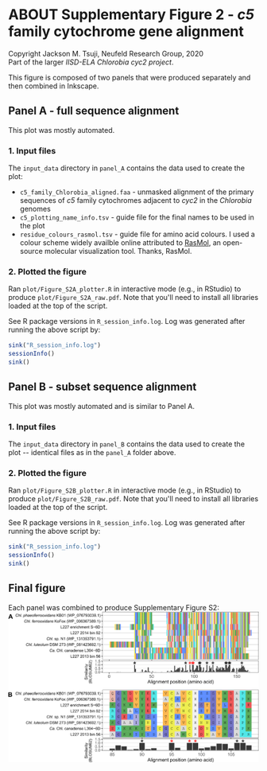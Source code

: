 # ABOUT Supplementary Figure 2 - *c5* family cytochrome gene alignment
Copyright Jackson M. Tsuji, Neufeld Research Group, 2020  
Part of the larger *IISD-ELA Chlorobia cyc2 project*.

This figure is composed of two panels that were produced separately and then combined in Inkscape.

## Panel A - full sequence alignment
This plot was mostly automated.

### 1. Input files
The `input_data` directory in `panel_A` contains the data used to create the plot:
- `c5_family_Chlorobia_aligned.faa` - unmasked alignment of the primary sequences of *c5* family cytochromes adjacent to *cyc2* in the *Chlorobia* genomes
- `c5_plotting_name_info.tsv` - guide file for the final names to be used in the plot
- `residue_colours_rasmol.tsv` - guide file for amino acid colours. I used a colour scheme widely availble online attributed to [RasMol](http://www.openrasmol.org/doc/), an open-source molecular visualization tool. Thanks, RasMol.

### 2. Plotted the figure
Ran `plot/Figure_S2A_plotter.R` in interactive mode (e.g., in RStudio) to produce `plot/Figure_S2A_raw.pdf`. Note that you'll need to install all libraries loaded at the top of the script.

See R package versions in `R_session_info.log`. Log was generated after running the above script by:
```R
sink("R_session_info.log")
sessionInfo()
sink()
```

## Panel B - subset sequence alignment
This plot was mostly automated and is similar to Panel A.

### 1. Input files
The `input_data` directory in `panel_B` contains the data used to create the plot -- identical files as in the `panel_A` folder above.

### 2. Plotted the figure
Ran `plot/Figure_S2B_plotter.R` in interactive mode (e.g., in RStudio) to produce `plot/Figure_S2B_raw.pdf`. Note that you'll need to install all libraries loaded at the top of the script.

See R package versions in `R_session_info.log`. Log was generated after running the above script by:
```R
sink("R_session_info.log")
sessionInfo()
sink()
```

## Final figure
Each panel was combined to produce Supplementary Figure S2:
![Figure_S2](Figure_S2_cleaned.png)
